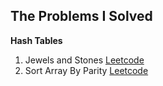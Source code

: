 ## The Problems I Solved

**Hash Tables**

1. Jewels and Stones [Leetcode](https://leetcode.com/problems/jewels-and-stones/)
2. Sort Array By Parity [Leetcode](https://leetcode.com/problems/sort-array-by-parity/)
